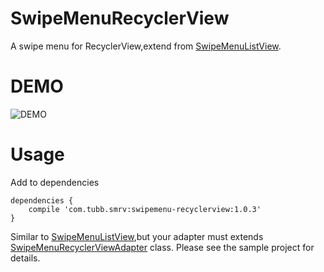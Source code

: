 SwipeMenuRecyclerView
=================
A swipe menu for RecyclerView,extend from [SwipeMenuListView](https://github.com/baoyongzhang/SwipeMenuListView).

DEMO
====
![DEMO](https://github.com/TUBB/SwipeMenuRecyclerView/blob/master/art/simple.gif)

Usage
======
Add to dependencies
```
dependencies {
    compile 'com.tubb.smrv:swipemenu-recyclerview:1.0.3'
}
```
Similar to [SwipeMenuListView](https://github.com/baoyongzhang/SwipeMenuListView),but your adapter must extends [SwipeMenuRecyclerViewAdapter](https://github.com/TUBB/SwipeMenuRecyclerView/blob/master/library/src/main/java/com/tubb/smrv/SwipeMenuRecyclerViewAdapter.java) class.
Please see the sample project for details.
